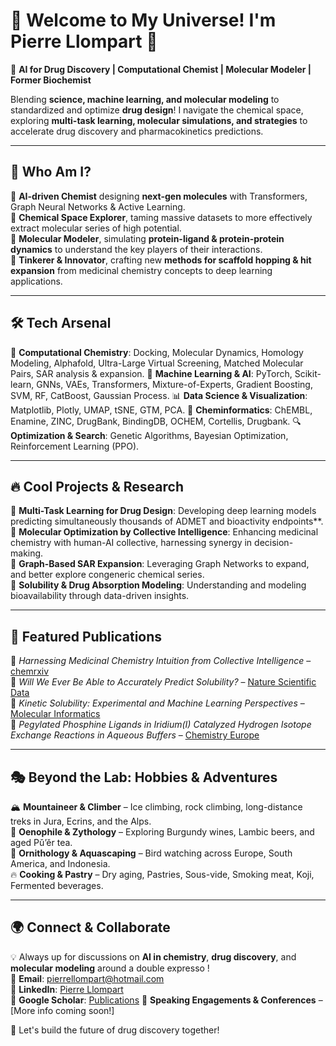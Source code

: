 # 🌌 Welcome to My Universe! I'm Pierre Llompart 🚀

🔬 **AI for Drug Discovery | Computational Chemist | Molecular Modeler | Former Biochemist** 

Blending **science, machine learning, and molecular modeling** to standardized and optimize **drug design**! I navigate the chemical space, exploring **multi-task learning, molecular simulations, and strategies** to accelerate drug discovery and pharmacokinetics predictions.  

---

## 🌟 Who Am I?
🔹 **AI-driven Chemist** designing **next-gen molecules** with Transformers, Graph Neural Networks & Active Learning.  
🔹 **Chemical Space Explorer**, taming massive datasets to more effectively extract molecular series of high potential.  
🔹 **Molecular Modeler**, simulating **protein-ligand & protein-protein dynamics** to understand the key players of their interactions.  
🔹 **Tinkerer & Innovator**, crafting new **methods for scaffold hopping & hit expansion** from medicinal chemistry concepts to deep learning applications.  

---

## 🛠 Tech Arsenal
🧬 **Computational Chemistry**: Docking, Molecular Dynamics, Homology Modeling, Alphafold, Ultra-Large Virtual Screening, Matched Molecular Pairs, SAR analysis & expansion.
🧠 **Machine Learning & AI**: PyTorch, Scikit-learn, GNNs, VAEs, Transformers, Mixture-of-Experts, Gradient Boosting, SVM, RF, CatBoost, Gaussian Process.
📊 **Data Science & Visualization**: Matplotlib, Plotly, UMAP, tSNE, GTM, PCA.
📡 **Cheminformatics**: ChEMBL, Enamine, ZINC, DrugBank, BindingDB, OCHEM, Cortellis, Drugbank.
🔍 **Optimization & Search**: Genetic Algorithms, Bayesian Optimization, Reinforcement Learning (PPO).

---

## 🔥 Cool Projects & Research
🔹 **Multi-Task Learning for Drug Design**: Developing deep learning models predicting simultaneously thousands of ADMET and bioactivity endpoints**.  
🔹 **Molecular Optimization by Collective Intelligence**: Enhancing medicinal chemistry with human-AI collective, harnessing synergy in decision-making.  
🔹 **Graph-Based SAR Expansion**: Leveraging Graph Networks to expand, and better explore congeneric chemical series.  
🔹 **Solubility & Drug Absorption Modeling**: Understanding and modeling bioavailability through data-driven insights.  

---

## 📜 Featured Publications
📖 *Harnessing Medicinal Chemistry Intuition from Collective Intelligence* – [chemrxiv](https://doi.org/10.26434/chemrxiv-2024-0hww3)  
📖 *Will We Ever Be Able to Accurately Predict Solubility?* – [Nature Scientific Data](https://doi.org/10.1002/minf.202300216)  
📖 *Kinetic Solubility: Experimental and Machine Learning Perspectives* – [Molecular Informatics](https://doi.org/10.1002/minf.202300216)  
📖 *Pegylated Phosphine Ligands in Iridium(I) Catalyzed Hydrogen Isotope Exchange Reactions in Aqueous Buffers* – [Chemistry Europe](https://doi.org/10.1002/chem.202402038)  

---

## 🎭 Beyond the Lab: Hobbies & Adventures
🏔 **Mountaineer & Climber** – Ice climbing, rock climbing, long-distance treks in Jura, Ecrins, and the Alps.  
🍷 **Oenophile & Zythology** – Exploring Burgundy wines, Lambic beers, and aged Pǔ’ěr tea.  
🦜 **Ornithology & Aquascaping** – Bird watching across Europe, South America, and Indonesia.  
🔥 **Cooking & Pastry** – Dry aging, Pastries, Sous-vide, Smoking meat, Koji, Fermented beverages.  

---

## 🌍 Connect & Collaborate
💡 Always up for discussions on **AI in chemistry**, **drug discovery**, and **molecular modeling** around a double expresso !  
📧 **Email**: pierrellompart@hotmail.com  
🔗 **LinkedIn**: [Pierre Llompart](https://www.linkedin.com/in/llompart)  
📜 **Google Scholar**: [Publications]([https://scholar.google.com/](https://scholar.google.com/citations?user=mhnpOc8AAAAJ&hl=fr))  
🎤 **Speaking Engagements & Conferences** – [More info coming soon!]  

🚀 Let's build the future of drug discovery together!
